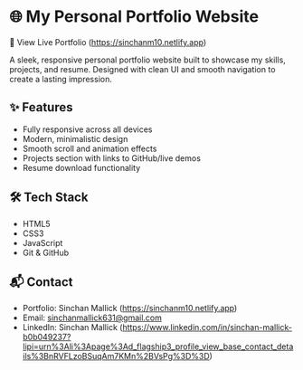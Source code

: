 # 🌐 My Personal Portfolio Website

🔗 View Live Portfolio (https://sinchanm10.netlify.app)

A sleek, responsive personal portfolio website built to showcase my skills, projects, and resume. Designed with clean UI and smooth navigation to create a lasting impression.

## ✨ Features
- Fully responsive across all devices
- Modern, minimalistic design
- Smooth scroll and animation effects
- Projects section with links to GitHub/live demos
- Resume download functionality
  
## 🛠 Tech Stack
- HTML5
- CSS3
- JavaScript
- Git & GitHub

## 📬 Contact
- Portfolio: Sinchan Mallick (https://sinchanm10.netlify.app)
- Email: sinchanmallick631@gmail.com
- LinkedIn: Sinchan Mallick (https://www.linkedin.com/in/sinchan-mallick-b0b049237?lipi=urn%3Ali%3Apage%3Ad_flagship3_profile_view_base_contact_details%3BnRVFLzoBSuqAm7KMn%2BVsPg%3D%3D)
